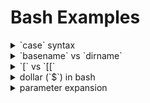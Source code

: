 # Bash Examples


<details>

<summary>`case` syntax</summary>

# `case` syntax

```bash
# file named case.sh
#!/bin/bash

# case <expression> in
case $1 in
# pattern)
"one")
	# if matches do something
	echo "one"
	;; # used to end the block
"two")
	# if this block matches do something
	echo "two"
	;;
*)
	# if nothing matches
	echo "default"
	;;
esac # end of case block
```

```bash
❯ bash case.sh one
one

❯ bash case.sh four
default
```

</details>

<details>

<summary>`basename` vs `dirname`</summary>

# `basename` vs `dirname`

1. `basename`: command extracts the filename from a given path. It essentially returns the last component of the path.

```bash
echo $(basename "/usr/bin/basename.sh")
# basename.sh
```

2. `dirname`: command extracts the directory portion from a given path. It essentially returns all the component of the path except the last one.

```bash
echo $(dirname "/usr/bin/basename.sh")
# /usr/bin
```

</details>

<details>

<summary>`[` vs `[[`</summary>

# `[` vs `[[`

`[[` is bash's improvement to the `[` command. It has several enchancements. Read more [here](https://mywiki.wooledge.org/BashFAQ/031), [here](https://stackoverflow.com/questions/3427872/whats-the-difference-between-and-in-bash)

```bash
# no need to quote to prevent word splitting
if [[ -f $file ]]; then
    ...

# with `[`, we need to quote variables to prevent word splitting
if [ -f "$file" ]; then
    ...

# can use && and || operator for complex commands
# can also use < and > operator for string comparisons
if [[ -z $file && -f $file ]]; then
    ...

# as opposed to, `[` is a regular command and && or ||
# or < or > cannot be passed to it
if [ -z $file ] && [ -f $file ]; then
    ...

# has a operator for regex pattern matching
if [[ $file =~ ^file[0-9]+$ ]]; then
    ...

# allows for pattern matching and globbing
if [[ $input = y* ]]; then
    ...
```

</details>

<details>

<summary>dollar (`$`) in bash</summary>

# dollar (`$`) in bash

1. `$` used to reference variables. Inside double quotes use `${variable_name}`, useful for when `$names` instead do `${name}s`.

```bash
❯ name=javascript
❯ echo $name
javascript
❯ echo "the language name is ${name}"
the language name is javascript
```

2. `$#` number of parameters passed to a function, `$1`, `$2`, ... refer positional parameters

```bash

# somefile.sh
#!/bin/sh
showDollar() {
	echo "Number of parameters passed: " "$#"

	echo "First parameter: " "$1"
	echo "Second parameter: " "$2"
}

# ❯ ./somefile.sh
# Number of parameters passed:  4
# First parameter:  one
# Second parameter:  two
```

3. `"$*"` and `"$@"`, both refers to all parameters passed to a function. `"$@"` is an array of all parameters passed to a function i.e. `("hello", "world new", "third")`. `"$*"` is an IFS, internal field separated paramters i.e. `hello world new third`. Double quotes are important, without double quote, it splits the parameters at IFS.

```bash

# somefile.sh
#!/bin/sh
starArgs() {
	for arg in "$*"; do
		echo "$arg"
	done
}

atArgs() {
	for arg in "$@"; do
		echo "$arg"
	done
}

starArgsWithoutQuotes() {
	for arg in $*; do
		echo "$arg"
	done
}

atArgsWithoutQuotes() {
	for arg in $@; do
		echo "$arg"
	done
}

echo printing starArgs
starArgs one "two three" four

echo printing atArgs
atArgs one "two three" four

echo printing starArgsWithoutQuotes
starArgsWithoutQuotes one "two three" four

echo printing atArgsWithoutQuotes
atArgsWithoutQuotes one "two three" four

# ❯ ./somefile.sh
# printing starArgs
# one two three four
# printing atArgs
# one
# two three
# four
# printing starArgsWithoutQuotes
# one
# two
# three
# four
# printing atArgsWithoutQuotes
# one
# two
# three
# four
```

4. `$?` exit code of last command. If `0`, command was successful, anything else, the command failed.

```bash
❯ echo $?
0
```

5. `$$` process id of current shell

```bash
❯ echo $$
40270
```

6. `$!` process id of last background command
7. `$_` last parameter of previous command

```bash
❯ echo hello world
hello world
❯ echo $_
world
```

8. `$-` represents the current options or flags that are set for the shell. It contains a series of letters, each representing a specific option or setting.

```bash
❯ echo $-
569JNRXZghiklms
```

</details>

<details>

<summary>parameter expansion</summary>

# parameter expansion

The `$` character is used in parameter expansion, command substitution and arithemtic expansion.

1. parameter expansion: `${parameter}`
2. command substitution: `$(command)`
3. arithemtic expansion: `$((expression))`

## Examples:

```bash

# parameter expansion example

# ${parameter:-word}: If parameter is null or unset, then word is substituted, otherwise the value of parameter is substituted.

param="Hello world"
echo $param
# Hello world
echo ${param:-"default"}
# Hello world

param=""
echo $param
#
echo ${param:-"new default"}
# new default
echo $param #notice param is still null
#

# ${parameter:=word}: If parameter is null or unset, then word is assigned to parameter, the value of parameter is then substituted.
param=""
echo ${param:='default'}
# default
echo $param # notice now default is assigned to param
# default

# ${parameter:+word}: If parameter is null or unset, then nothing is substituted, otherwise the expansion of word is substituted.
param=""
echo ${param:+'default'} # notice this prints nothing as param is empty
#
param="hello world"
echo ${param:+'new default'} # notice this prints new default even though param is non empty
# new default

# ${parameter#word}: If parameter does not start with word, then nothing is substituted, otherwise the shortest match is substituted.
param="ooooworld"
echo ${param#*o}
# oooworld

# ${parameter##word}: If parameter does not start with word, then nothing is substituted, otherwise the longest match is substituted.
param="ooooworld"
echo ${param##*o}
# rld

# ${parameter%word}: If parameter does not end with word, then nothing is substituted, otherwise the shortest match is substituted.
param="helloooo"
echo ${param%o*}
# hellooo

# ${parameter%%word}: If parameter does not end with word, then nothing is substituted, otherwise the longest match is substituted.
param="helloooo"
echo ${param%%o*}
# hell

# ${parameter:?word}: If parameter is null or unset, then word is written to standard error, otherwise the value of parameter is substituted.
param=""
echo ${param:?'error message'} || true # notice that this throws error and prints the error message
# ./parameter-expansion.sh: line 30: param: error message
```

</details>